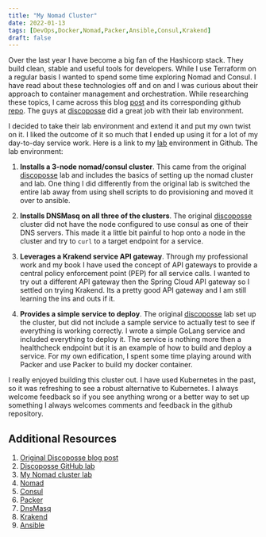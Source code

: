 ```yaml
---
title: "My Nomad Cluster"
date: 2022-01-13
tags: [DevOps,Docker,Nomad,Packer,Ansible,Consul,Krakend]
draft: false
---
```


Over the last year I have become a big fan of the Hashicorp stack. They build clean, stable and useful tools for developers. While I use Terraform on a regular basis I wanted to spend some time exploring Nomad and Consul. I have read about these technologies off and on and I was curious about their approach to container management and orchestration. While researching these topics, I came across this blog [post](https://discoposse.com/2019/11/21/building-a-hashicorp-nomad-cluster-lab-using-vagrant-and-virtualbox/) and its corresponding github [repo](https://github.com/discoposse/nomad-vagrant-lab). The guys at [discoposse](https://discoposse.com/) did a great job with their lab environment.

I decided to take their lab environment and extend it and put my own twist on it. I liked the outcome of it  so much that I ended up using it for a lot of my day-to-day service work. Here is a link to my [lab](https://github.com/thoughtmechanix-public/nomad-cluster) environment in Github. The lab environment:

1. **Installs a 3-node nomad/consul cluster**. This came from the original [discoposse](https://discoposse.com/) lab and includes the basics of setting up the nomad cluster and lab. One thing I did differently from the original lab is  switched the entire lab away from using shell scripts to do provisioning and moved it over to ansible.

2. **Installs DNSMasq on all three of the clusters**.  The original [discoposse](https://discoposse.com/) cluster did not have the node configured to use consul as one of their DNS servers. This made it a little bit painful to hop onto a node in the cluster and try to `curl` to a target endpoint for a service.

3. **Leverages a Krakend service API gateway**. Through my professional work and my book I have used the concept of API gateways to provide a central policy enforcement point (PEP) for all service calls. I wanted to try out a different API gateway then the Spring Cloud API gateway so I settled on trying Krakend. Its a pretty good API gateway and I am still learning the ins and outs if it.

4. **Provides a simple service to deploy**.  The original [discoposse](https://discoposse.com/) lab set up the cluster, but did not include a sample service to actually test to see if everything is working correctly. I wrote a simple GoLang service and included everything to deploy it. The service is nothing more then a healthcheck endpoint but it is an example of how to build and deploy a service. For my own edification, I spent some time playing around with Packer and use Packer to build my docker container.

I really enjoyed building this cluster out. I have used Kubernetes in the past, so it was refreshing to see a robust alternative to Kubernetes.  I always welcome feedback so if you see anything wrong or a better way to set up something I always welcomes comments and feedback in the github repository.

## Additional Resources

1. [Original Discoposse blog post](https://discoposse.com/2019/11/21/building-a-hashicorp-nomad-cluster-lab-using-vagrant-and-virtualbox/)
2. [Discoposse GitHub lab](https://github.com/discoposse/nomad-vagrant-lab)
3. [My Nomad cluster lab](https://github.com/thoughtmechanix-public/nomad-cluster)
4. [Nomad](https://www.nomadproject.io/)
5. [Consul](https://www.consul.io/)
6. [Packer](https://www.packer.io/)
7. [DnsMasq](https://thekelleys.org.uk/dnsmasq/doc.html)
8. [Krakend](https://www.krakend.io/)
9. [Ansible](https://www.ansible.com/)

